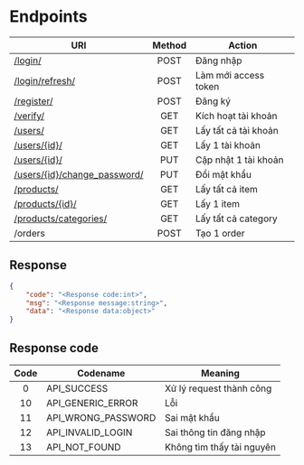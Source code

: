 Endpoints
=========

| URI                                                | Method | Action               |
| -------------------------------------------------- | :----: | -------------------- |
| [/login/](login.md)                                |  POST  | Đăng nhập            |
| [/login/refresh/](login-refresh.md)                |  POST  | Làm mới access token |
| [/register/](register.md)                          |  POST  | Đăng ký              |
| [/verify/](verify.md)                              |  GET   | Kích hoạt tài khoản  |
| [/users/](users.md)                                |  GET   | Lấy tất cả tài khoản |
| [/users/{id}/](user.md)                            |  GET   | Lấy 1 tài khoản      |
| [/users/{id}/](user.md)                            |  PUT   | Cập nhật 1 tài khoản |
| [/users/{id}/change_password/](change-password.md) |  PUT   | Đổi mật khẩu         |
| [/products/](products.md)                          |  GET   | Lấy tất cả item      |
| [/products/{id}/](product.md)                      |  GET   | Lấy 1 item           |
| [/products/categories/](categories.md)             |  GET   | Lấy tất cả category  |
| /orders                                            |  POST  | Tạo 1 order          |

## Response

```json
{
    "code": "<Response code:int>",
    "msg": "<Response message:string>",
    "data": "<Response data:object>"
}
```

## Response code

| Code  | Codename           | Meaning                   |
| :---: | ------------------ | ------------------------- |
|   0   | API_SUCCESS        | Xử lý request thành công  |
|  10   | API_GENERIC_ERROR  | Lỗi                       |
|  11   | API_WRONG_PASSWORD | Sai mật khẩu              |
|  12   | API_INVALID_LOGIN  | Sai thông tin đăng nhập   |
|  13   | API_NOT_FOUND      | Không tìm thấy tài nguyên |
